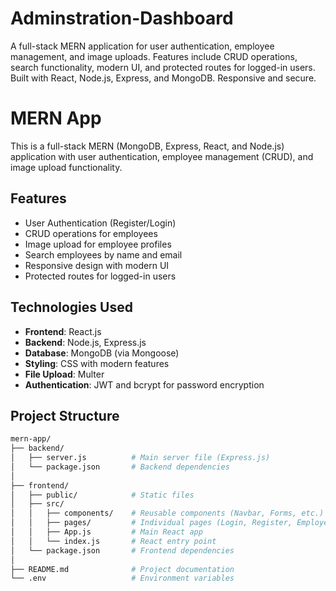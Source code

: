 # Adminstration-Dashboard
A  full-stack MERN application for user authentication, employee management, and image uploads. Features include CRUD operations, search functionality, modern UI, and protected routes for logged-in users. Built with React, Node.js, Express, and MongoDB. Responsive and secure.

# MERN App

This is a full-stack MERN (MongoDB, Express, React, and Node.js) application with user authentication, employee management (CRUD), and image upload functionality.

## Features

- User Authentication (Register/Login)
- CRUD operations for employees
- Image upload for employee profiles
- Search employees by name and email
- Responsive design with modern UI
- Protected routes for logged-in users

## Technologies Used

- **Frontend**: React.js
- **Backend**: Node.js, Express.js
- **Database**: MongoDB (via Mongoose)
- **Styling**: CSS with modern features
- **File Upload**: Multer
- **Authentication**: JWT and bcrypt for password encryption

## Project Structure

```bash
mern-app/
├── backend/
│   ├── server.js          # Main server file (Express.js)
│   └── package.json       # Backend dependencies
│
├── frontend/
│   ├── public/            # Static files
│   ├── src/
│   │   ├── components/    # Reusable components (Navbar, Forms, etc.)
│   │   ├── pages/         # Individual pages (Login, Register, Employees)
│   │   ├── App.js         # Main React app
│   │   └── index.js       # React entry point
│   └── package.json       # Frontend dependencies
│
├── README.md              # Project documentation
└── .env                   # Environment variables


